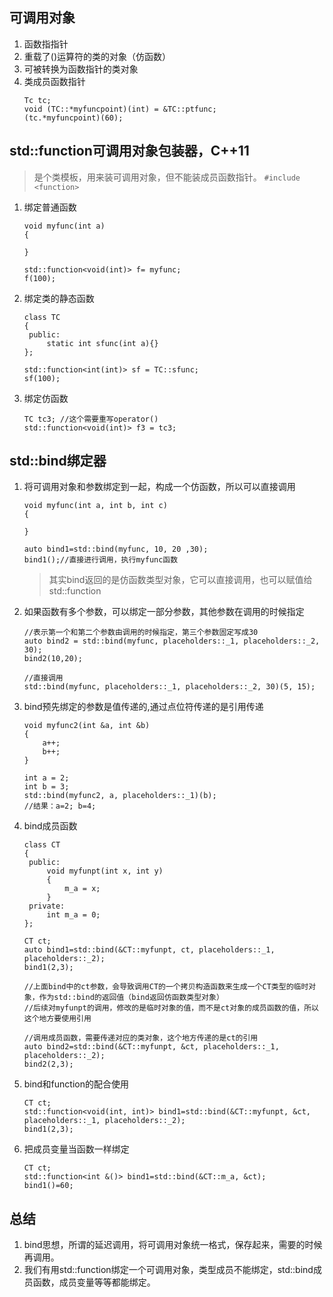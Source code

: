 ## 可调用对象
1. 函数指指针
2. 重载了()运算符的类的对象（仿函数）
3. 可被转换为函数指针的类对象
4. 类成员函数指针
   ```
   Tc tc;
   void (TC::*myfuncpoint)(int) = &TC::ptfunc;
   (tc.*myfuncpoint)(60);
   ```

## std::function可调用对象包装器，C++11
>是个类模板，用来装可调用对象，但不能装成员函数指针。
```#include <function>```
1. 绑定普通函数
   ```
   void myfunc(int a)
   {

   }

   std::function<void(int)> f= myfunc;
   f(100);
   ```
2. 绑定类的静态函数
   ```
   class TC
   {
    public:
        static int sfunc(int a){}
   };

   std::function<int(int)> sf = TC::sfunc;
   sf(100);
   ```
3. 绑定仿函数
   ```
   TC tc3; //这个需要重写operator()
   std::function<void(int)> f3 = tc3;
   ```

## std::bind绑定器
1. 将可调用对象和参数绑定到一起，构成一个仿函数，所以可以直接调用
   ```
   void myfunc(int a, int b, int c)
   {

   }

   auto bind1=std::bind(myfunc, 10, 20 ,30);
   bind1();//直接进行调用，执行myfunc函数
   ```
   >其实bind返回的是仿函数类型对象，它可以直接调用，也可以赋值给std::function

2. 如果函数有多个参数，可以绑定一部分参数，其他参数在调用的时候指定
   ```
   //表示第一个和第二个参数由调用的时候指定，第三个参数固定写成30
   auto bind2 = std::bind(myfunc, placeholders::_1, placeholders::_2, 30);
   bind2(10,20);

   //直接调用
   std::bind(myfunc, placeholders::_1, placeholders::_2, 30)(5, 15);
   ```
3. bind预先绑定的参数是值传递的,通过点位符传递的是引用传递
   ```
   void myfunc2(int &a, int &b)
   {
       a++;
       b++;
   }

   int a = 2;
   int b = 3;
   std::bind(myfunc2, a, placeholders::_1)(b);
   //结果：a=2; b=4;
   ```
4. bind成员函数
   ```
   class CT
   {
    public:
        void myfunpt(int x, int y)
        {
            m_a = x;
        }
    private:
        int m_a = 0;
   };

   CT ct;
   auto bind1=std::bind(&CT::myfunpt, ct, placeholders::_1, placeholders::_2); 
   bind1(2,3);

   //上面bind中的ct参数，会导致调用CT的一个拷贝构造函数来生成一个CT类型的临时对象，作为std::bind的返回值（bind返回仿函数类型对象）
   //后续对myfunpt的调用，修改的是临时对象的值，而不是ct对象的成员函数的值，所以这个地方要使用引用

   //调用成员函数，需要传递对应的类对象，这个地方传递的是ct的引用
   auto bind2=std::bind(&CT::myfunpt, &ct, placeholders::_1, placeholders::_2); 
   bind2(2,3);
   ```
5. bind和function的配合使用
   ```
   CT ct;
   std::function<void(int, int)> bind1=std::bind(&CT::myfunpt, &ct, placeholders::_1, placeholders::_2); 
   bind1(2,3);
   ```
6. 把成员变量当函数一样绑定
   ```
   CT ct;
   std::function<int &()> bind1=std::bind(&CT::m_a, &ct); 
   bind1()=60;
   ```
## 总结
1. bind思想，所谓的延迟调用，将可调用对象统一格式，保存起来，需要的时候再调用。
2. 我们有用std::function绑定一个可调用对象，类型成员不能绑定，std::bind成员函数，成员变量等等都能绑定。
